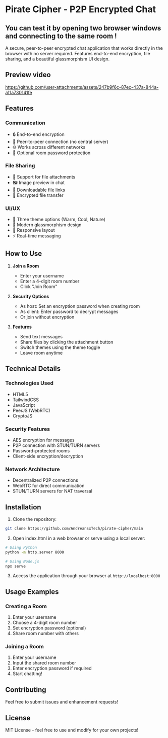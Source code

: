 # Pirate Cipher - P2P Encrypted Chat

## You can test it by opening two browser windows and connecting to the same room !

A secure, peer-to-peer encrypted chat application that works directly in the browser with no server required. Features end-to-end encryption, file sharing, and a beautiful glassmorphism UI design.

## Preview video


https://github.com/user-attachments/assets/247b9f6c-87ec-437a-844a-a11a730141fe



## Features

### Communication
- 🔒 End-to-end encryption
- 🤝 Peer-to-peer connection (no central server)
- 🌐 Works across different networks
- 🔑 Optional room password protection

### File Sharing
- 📁 Support for file attachments
- 🖼️ Image preview in chat
- 📎 Downloadable file links
- 🔐 Encrypted file transfer

### UI/UX
- 🎨 Three theme options (Warm, Cool, Nature)
- 🌟 Modern glassmorphism design
- 📱 Responsive layout
- ⚡ Real-time messaging

## How to Use

1. **Join a Room**
   - Enter your username
   - Enter a 4-digit room number
   - Click "Join Room"

2. **Security Options**
   - As host: Set an encryption password when creating room
   - As client: Enter password to decrypt messages
   - Or join without encryption

3. **Features**
   - Send text messages
   - Share files by clicking the attachment button
   - Switch themes using the theme toggle
   - Leave room anytime

## Technical Details

### Technologies Used
- HTML5
- TailwindCSS
- JavaScript
- PeerJS (WebRTC)
- CryptoJS

### Security Features
- AES encryption for messages
- P2P connection with STUN/TURN servers
- Password-protected rooms
- Client-side encryption/decryption

### Network Architecture
- Decentralized P2P connections
- WebRTC for direct communication
- STUN/TURN servers for NAT traversal

## Installation

1. Clone the repository:
```bash
git clone https://github.com/AndreansxTech/pirate-cipher/main
```

2. Open index.html in a web browser or serve using a local server:
```bash
# Using Python
python -m http.server 8000

# Using Node.js
npx serve
```

3. Access the application through your browser at `http://localhost:8000`

## Usage Examples

### Creating a Room
1. Enter your username
2. Choose a 4-digit room number
3. Set encryption password (optional)
4. Share room number with others

### Joining a Room
1. Enter your username
2. Input the shared room number
3. Enter encryption password if required
4. Start chatting!

## Contributing

Feel free to submit issues and enhancement requests!

## License

MIT License - feel free to use and modify for your own projects!

